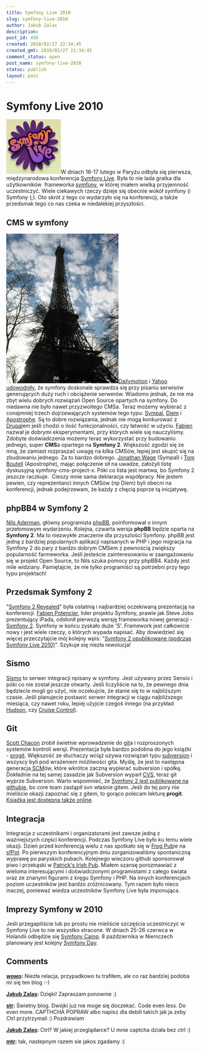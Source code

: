 ```yaml
---
title: Symfony Live 2010
slug: symfony-live-2010
author: Jakub Zalas
description: 
post_id: 456
created: 2010/02/27 22:34:45
created_gmt: 2010/02/27 21:34:45
comment_status: open
post_name: symfony-live-2010
status: publish
layout: post
---
```


<!--W dniach 16-17 lutego odbyła się pierwsza międzynarodowa konferencja Symfony Live. Była to nie lada gratka dla użytkowników frameworka symfony, w której miałem wielką przyjemność uczestniczyć. Wiele ciekawych rzeczy dzieje się obecnie wokół symfony (i Symfony (;). Oto skrót z tego co wydarzyło się na konferencji, a także przedsmak tego co nas czeka w niedalekiej przyszłości.-->

# Symfony Live 2010

![sflive2010](/uploads/wp//2010/02/sflive2010.png)W dniach 16-17 lutego w Paryżu odbyła się pierwsza, międzynarodowa konferencja [Symfony Live](http://www.symfony-live.com/). Była to nie lada gratka dla użytkowników  frameworka [symfony](http://www.symfony-project.org/), w której miałem wielką przyjemność uczestniczyć. Wiele ciekawych rzeczy dzieje się obecnie wokół symfony (i Symfony (;). Oto skrót z tego co wydarzyło się na konferencji, a także przedsmak tego co nas czeka w niedalekiej przyszłości. 

## CMS w symfony

![Wieża Eiffla](/uploads/wp//2010/02/eiffel-tower-300x400.jpg)[Dailymotion](http://www.dailymotion.com/) i [Yahoo](http://www.yahoo.com/) [udowodniły](http://www.symfony-project.org/blog/category/Case+studies), że symfony doskonale sprawdza się przy pisaniu serwisów generujących duży ruch i obciążenie serwerów. Wiadomo jednak, że nie ma zbyt wielu dobrych rozwiązań Open Source opartych na symfony. Do niedawna nie było nawet przyzwoitego CMSa. Teraz możemy wybierać z conajmniej trzech dojrzewających systemów tego typu: [Sympal](http://www.sympalphp.org/), [Diem](http://diem-project.org/) i [Apostrophe](http://www.apostrophenow.com/). Są to dobre rozwiązania, jednak nie mogą konkurować z [Drupal](http://drupal.org/)em jeśli chodzi o ilość funkcjonalności, czy łatwość w użyciu. [Fabien](http://twitter.com/fabpot) nazwał je dobrymi eksperymentami, przy których wiele się nauczyliśmy. Zdobyte doświadczenia możemy teraz wykorzystać przy budowaniu jednego, super **CMS**a opartego na **Symfony 2**. Większość zgodzi się ze mną, że zamiast rozpraszać uwagę na kilka CMSów, lepiej jest skupić się na zbudowaniu jednego. Za to bardzo dobrego. [Jonathan Wage](http://twitter.com/jwage) (Sympal) i [Tom Boutell](http://twitter.com/tommybgoode) (Apostrophe), mając połączenie sił na uwadze, założyli listę dyskusyjną symfony-cms-project-x. Póki co lista jest martwa, bo Symfony 2 jeszcze raczkuje.  Cieszy mnie sama deklaracja współpracy. Nie jestem pewien, czy reprezentanci innych CMSów (np Diem) byli obecni na konferencji, jednak podejrzewam, że każdy z chęcią poprze tą inicjatywę. 

## phpBB4 w Symfony 2

[Nils Aderman](http://twitter.com/naderman), główny programista [phpBB](http://www.phpbb.com/), poinformował o innym przełomowym wydarzeniu. Kolejna, czwarta wersja **phpBB** będzie oparta na **Symfony 2**. Ma to niezwykłe znaczenie dla przyszlości Symfony. phpBB jest jedną z bardziej popularnych aplikacji napisanych w PHP i jego migracja na Symfony 2 do pary z bardzo dobrym CMSem z pewnością zwiększy popularność farmeworka. Jeśli jesteście zainteresowaniu w zaangażowaniu się w projekt Open Source, to Nils szuka pomocy przy phpBB4. Każdy jest mile widziany. Pamiętajcie, że nie tylko programiści są potrzebni przy tego typu projektach! 

## Przedsmak Symfony 2

"[Symfony 2 Revealed](http://www.slideshare.net/fabpot/symfony-20-revealed)" była ostatnią i najbardziej oczekiwaną prezentacją na konferencji. [Fabien Potencier](http://twitter.com/fabpot), lider projektu Symfony, prawie jak Steve Jobs prezentujący iPada, odsłonił pierwszą wersję frameworka nowej generacji - [Symfony 2](http://symfony-reloaded.org/). Symfony w końcu zyskało duże 'S'. Framework jest całkowicie nowy i jest wiele rzeczy, o których wypada napisać. Aby dowiedzieć się więcej przeczytajcie mój kolejny wpis: "[Symfony 2 opublikowane (podczas Symfony Live 2010)](/symfony-2-opublikowane-podczas-symfony-live-2010)". Szykuje się niezła rewolucja! 

## Sismo

[Sismo](http://ci.symfony-project.org/) to serwer integracji npisany w symfony. Jest używany przez Sensio i póki co nie został jeszcze otwarty. Jeśli liczyliście na to, że pewnego dnia będziecie mogli go użyć, nie oczekujcie, że stanie się to w najbliższym czasie. Jeśli planujecie postawić serwer integracji w ciągu najbliższego miesiąca, czy nawet roku, lepiej użyjcie czegoś innego (na przykład [Hudson](https://hudson.dev.java.net/), czy [Cruise Control](http://www.phpundercontrol.org/)). 

## Git

[Scott Chacon](http://twitter.com/chacon) zrobił świetnie wprowadzenie do [git](http://git-scm.com/)a i rozproszonych systemów kontroli wersji. Prezentacja była bardzo podobna do jego książki - [progit](http://progit.org/book/). Większość ze słuchaczy wciąż używa rozwiązań typu [subversion](http://subversion.tigris.org/) i wszyscy byli pod wrażeniem móżliwości gita. Myślę, że jest to następna generacja[ SCM](http://en.wikipedia.org/wiki/Source_Code_Management)ów, które wkrótce zaczną wypierać subversion i spółkę. Dokładnie na tej samej zasadzie jak Subversion wyparł [CVS](http://www.nongnu.org/cvs/), teraz git wyprze Subversion. Warto wspomnieć, że [Symfony 2 jest publikowane na githubie](http://github.com/symfony/symfony), bo core team zastąpił svn właśnie gitem. Jeśli do tej pory nie mieliście okazji zapoznać się z gitem, to gorąco polecam lekturę **progit**. [Książka jest dostępna także online](http://progit.org/book/). 

## Integracja

Integracja z uczestnikami i organizatorami jest zawsze jedną z ważniejszych części konferencji. Podczas Symfony Live było ku temu wiele okazji. Dzień przed konferencją wielu z nas spotkało się w [Frog Pub](http://www.frogpubs.com/)ie na [sfPot](http://twitter.com/#search?q=%23sfpot). Po pierwszym konferencyjnym dniu zorganizowaliśmy spontaniczną wyprawę po paryskich pubach. Kolejnego wieczoru github sponsorował piwo i przekąski w [Patrick's Irish Pub](http://maps.google.com/maps?f=q&source=s_q&hl=en&g=33+Rue+de+Montreuil,+75011+Paris,+France&q=Patrick's+Irish+Pub+paris&ie=UTF8&hq=Patrick's+Irish+Pub&hnear=Paris,+France&ll=48.852743,2.386265&spn=0.073419,0.135784&z=13&iwloc=A). Miałem szansę porozmawiać z wieloma interesującymi i doświadczonymi programistami z całego świata oraz ze znanymi figurami z kręgu Symfony i PHP. Na innych konferencjach poziom uczestników jest bardzo zróżnicowany. Tym razem było nieco inaczej, ponieważ wiedza uczestników Symfony Live była imponująca. 

## Imprezy Symfony w 2010

Jeśli przegapiliście lub po prostu nie mieliście szczęścia uczestniczyć w Symfony Live to nie wszystko stracone. W dniach 25-26 czerwca w Holandii odbędzie się [Symfony Camp](http://www.symfonycamp.com/). 8 października w Niemczech planowany jest kolejny [Symfony Day](http://www.symfonyday.com/en/).

## Comments

**[wowo](#2984 "2010-03-03 13:57:45"):** Niezła relacja, przypadkowo tu trafiłem, ale co raz bardziej podoba mi się ten blog :-)

**[Jakub Zalas](#2985 "2010-03-04 22:49:36"):** Dzięki! Zapraszam ponownie :)

**[str](#2988 "2010-03-10 06:58:31"):** Świetny blog. Dwójki juz nie moge się doczekać. Code even less. Do even more. CAPTHCHA POPRAW albo napisz dla debili takich jak ja zeby Ctrl przytrzymali :) Pozdrawiam

**[Jakub Zalas](#2989 "2010-03-10 10:45:49"):** Ctrl? W jakiej przeglądarce? U mnie captcha działa bez ctrl :)

**[mtr](#2993 "2010-03-22 16:32:34"):** tak, nastepnym razem sie jakos zgadamy :)

